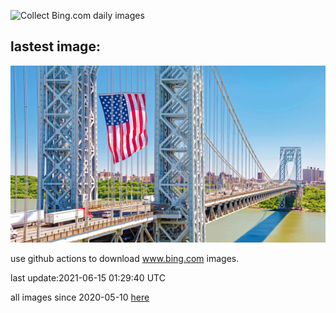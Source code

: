 ![Collect Bing.com daily images](https://github.com/counter2015/bing-daily-images/workflows/Collect%20Bing.com%20daily%20images/badge.svg)
## lastest image:
![](images/LargestFlag.jpg)

use github actions to download www.bing.com images.

last update:2021-06-15 01:29:40 UTC

all images since 2020-05-10 [here](https://github.com/counter2015/bing-daily-images/tree/master/images) 
